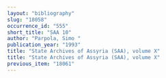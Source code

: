 ```yaml
---
layout: "bibliography"
slug: "18058"
occurrence_id: "555"
short_title: "SAA 10"
author: "Parpola, Simo "
publication_year: "1993"
title: "State Archives of Assyria (SAA), volume X"
title: "State Archives of Assyria (SAA), volume X"
previous_item: "18061"
---
```


